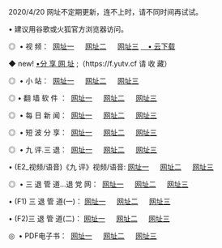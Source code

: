 <p>2020/4/20 网址不定期更新，连不上时，请不同时间再试试。
<p>• 建议用谷歌或火狐官方浏览器访问。
<p>◎  • 视 频： 
<a href="http://mna.proyectolanuevatierra.com/" target="_blank">网址一</a> 　 
<a href="http://mim.proyectolanuevatierra.com/" target="_blank">网址二</a> 　 
<a href="http://mim.proyectolanuevatierra.com/b.html" target="_blank">网址三</a>  
<a href="https://yadi.sk/d/d0sUeAOpal3njw" target="_blank">　• 云下载 </a></p>
<p>◆ new! <a href="http://mki.proyectolanuevatierra.com/a.html">•分 享 网 址</a> ;（https://f.yutv.cf 请 收 藏） </p>
<p>◎ </span>  •  小 站：  
<a href="http://mna.proyectolanuevatierra.com/f.html" target="_blank">网址一</a> 　 
<a href="http://mim.proyectolanuevatierra.com/h.html" target="_blank">网址二</a> 　 
<a href="http://mim.proyectolanuevatierra.com/k/" target="_blank">网址三</a></p>
<p>◎  • 翻 墙 软 件 ：  
<a href="http://mna.proyectolanuevatierra.com/ff/" target="_blank">网址一</a> 　 
<a href="http://mim.proyectolanuevatierra.com/s/read/a1_nd.html" target="_blank">网址二</a> 　 
<a href="http://mim.proyectolanuevatierra.com/ff/index.html" target="_blank">网址三</a></p>
<p>◎ </span>  • 每 日 新 闻：  
<a href="http://mna.proyectolanuevatierra.com/day/" target="_blank">网址一</a> 　 
<a href="http://mim.proyectolanuevatierra.com/day/" target="_blank">网址二</a> 　 
<a href="http://mim.proyectolanuevatierra.com/day/index.html" target="_blank">网址三</a></p>
<p>◎ </span>  • 短 波 分 享：  
<a href="http://mna.proyectolanuevatierra.com/h/" target="_blank">网址一</a> 　 
<a href="http://mim.proyectolanuevatierra.com/h/" target="_blank">网址二</a> 　 
<a href="http://mim.proyectolanuevatierra.com/h/index.html" target="_blank">网址三</a></p>
<p>◎   • 九 评.三 退：  
<a href="http://mna.proyectolanuevatierra.com/t/" target="_blank">网址一</a> 　 
<a href="http://mim.proyectolanuevatierra.comli/v2/index.html" target="_blank">网址二</a> 　 
<a href="http://mim.proyectolanuevatierra.com/tt/index.html" target="_blank">网址三</a> 　</p>
<p>  • (E2_视频/语音)《九 评》视频/语音: 
<a href="http://mim.proyectolanuevatierra.com/7738.html" target="_blank">网址一</a> 　 
<a href="http://mim.proyectolanuevatierra.com/7614.html" target="_blank">网址二</a> 　 
<a href="http://mim.proyectolanuevatierra.com/7633.html" target="_blank">网址三</a></p>
<p>◎   • 三 退 管 道...退 党 网：  
<a href="http://mna.proyectolanuevatierra.com/go/td1.html" target="_blank">网址一</a> 　 
<a href="http://mim.proyectolanuevatierra.com/go/td2.html" target="_blank">网址二</a> 　 
<a href="http://mim.proyectolanuevatierra.com/go/td3.html" target="_blank">网址三</a></p>
<p>  • (F1) 三 退 管 道(一)： 
<a href="http://mna.proyectolanuevatierra.com/dd/" target="_blank">网址一</a> 　 
<a href="http://mim.proyectolanuevatierra.com/s/read/a1_tdx.html" target="_blank">网址二</a> 　 
<a href="http://mim.proyectolanuevatierra.com/dd/" target="_blank">网址三</a></p>
<p>  • (F2)三 退 管 道(二)： 
<a href="http://mim.proyectolanuevatierra.com/d/" target="_blank">网址一</a> 　 
<a href="http://mna.proyectolanuevatierra.com/d/index.html" target="_blank">网址二</a> 　 
<a href="http://mim.proyectolanuevatierra.com/d/" target="_blank">网址三</a></p>
<p>◎   • PDF电子书：  
<a href="http://mna.proyectolanuevatierra.com/p/" target="_blank">网址一</a> 　 
<a href="http://mim.proyectolanuevatierra.com/p/index.html" target="_blank">网址二</a> 　 
<a href="http://mim.proyectolanuevatierra.com/p/" target="_blank">网址三</a></p>
